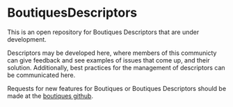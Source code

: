 # BoutiquesDescriptors
This is an open repository for Boutiques Descriptors that are under development.

Descriptors may be developed here, where members of this communicty can give feedback and see examples of issues that come up, and their solution. Additionally, best practices for the management of descriptors can be communicated here.

Requests for new features for Boutiques or Boutiques Descriptors should be made at the [boutiques github](https://github.com/boutiques/boutiques).
